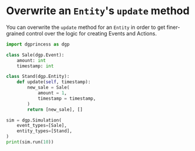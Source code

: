 # Overwrite an `Entity`'s `update` method

You can overwrite the `update` method for an `Entity` in order to get finer-grained control over the logic for creating Events and Actions.

```python
import dgprincess as dgp

class Sale(dgp.Event):
    amount: int
    timestamp: int

class Stand(dgp.Entity):
    def update(self, timestamp):
        new_sale = Sale(
            amount = 1,
            timestamp = timestamp,
        )
        return [new_sale], []

sim = dgp.Simulation(
    event_types=[Sale],
    entity_types=[Stand],
)
print(sim.run(10))
```


<!--
```python
assert list(sim.events.keys()) == ["Sale"]
assert len(sim.events["Sale"]) == 10
assert sim.events["Sale"][0] == Sale(amount=1, timestamp=0)
assert str(sim.get_report()) == """\
=== Entities ===
  Stand: 1

=== Events ===
  Sale: 10
"""
```
-->